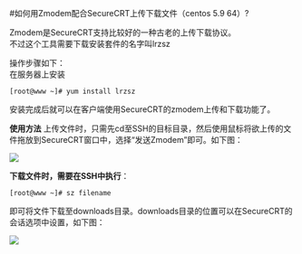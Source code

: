 <!-- --- tag:  linux scurecrt -->
<!-- --- title: 如何用Zmodem配合SecureCRT上传下载文件（centos 5.9 64）? -->
#如何用Zmodem配合SecureCRT上传下载文件（centos 5.9 64）?

Zmodem是SecureCRT支持比较好的一种古老的上传下载协议。<br>
不过这个工具需要下载安装套件的名字叫lrzsz

操作步骤如下：<br>
在服务器上安装<br>
    
    [root@www ~]# yum install lrzsz

安装完成后就可以在客户端使用SecureCRT的zmodem上传和下载功能了。


**使用方法**
上传文件时，只需先cd至SSH的目标目录，然后使用鼠标将欲上传的文件拖放到SecureCRT窗口中，选择“发送Zmodem”即可。如下图：

![](http://kb.51hosting.com/kb/z3.png)


**下载文件时，需要在SSH中执行**：

    [root@www ~]# sz filename
    
即可将文件下载至downloads目录。downloads目录的位置可以在SecureCRT的会话选项中设置，如下图：

![](http://kb.51hosting.com/kb/z4.png)
